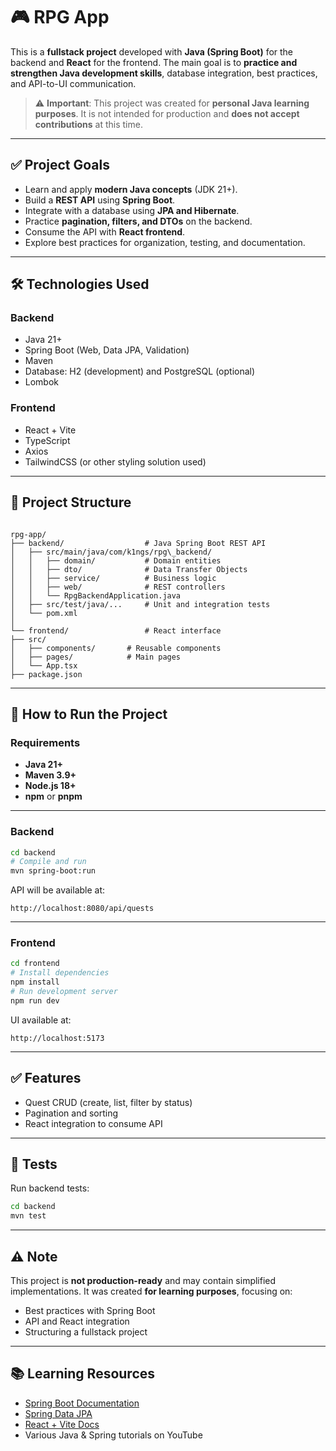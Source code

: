 # 🎮 RPG App

This is a **fullstack project** developed with **Java (Spring Boot)** for the backend and **React** for the frontend.
The main goal is to **practice and strengthen Java development skills**, database integration, best practices, and API-to-UI communication.

> ⚠️ **Important**: This project was created for **personal Java learning purposes**. It is not intended for production and **does not accept contributions** at this time.

---

## ✅ Project Goals

- Learn and apply **modern Java concepts** (JDK 21+).
- Build a **REST API** using **Spring Boot**.
- Integrate with a database using **JPA and Hibernate**.
- Practice **pagination, filters, and DTOs** on the backend.
- Consume the API with **React frontend**.
- Explore best practices for organization, testing, and documentation.

---

## 🛠️ Technologies Used

### **Backend**
- Java 21+
- Spring Boot (Web, Data JPA, Validation)
- Maven
- Database: H2 (development) and PostgreSQL (optional)
- Lombok

### **Frontend**
- React + Vite
- TypeScript
- Axios
- TailwindCSS (or other styling solution used)

---

## 📂 Project Structure

```

rpg-app/
├── backend/                  # Java Spring Boot REST API
│   ├── src/main/java/com/k1ngs/rpg\_backend/
│   │   ├── domain/           # Domain entities
│   │   ├── dto/              # Data Transfer Objects
│   │   ├── service/          # Business logic
│   │   ├── web/              # REST controllers
│   │   └── RpgBackendApplication.java
│   ├── src/test/java/...     # Unit and integration tests
│   └── pom.xml
│
└── frontend/                 # React interface
├── src/
│   ├── components/       # Reusable components
│   ├── pages/            # Main pages
│   └── App.tsx
├── package.json

````

---

## 🚀 How to Run the Project

### **Requirements**
- **Java 21+**
- **Maven 3.9+**
- **Node.js 18+**
- **npm** or **pnpm**

---

### **Backend**
```bash
cd backend
# Compile and run
mvn spring-boot:run
````

API will be available at:

```
http://localhost:8080/api/quests
```

---

### **Frontend**

```bash
cd frontend
# Install dependencies
npm install
# Run development server
npm run dev
```

UI available at:

```
http://localhost:5173
```

---

## ✅ Features

* Quest CRUD (create, list, filter by status)
* Pagination and sorting
* React integration to consume API

---

## 🧪 Tests

Run backend tests:

```bash
cd backend
mvn test
```

---

## ⚠️ Note

This project is **not production-ready** and may contain simplified implementations.
It was created **for learning purposes**, focusing on:

* Best practices with Spring Boot
* API and React integration
* Structuring a fullstack project

---

## 📚 Learning Resources

* [Spring Boot Documentation](https://spring.io/projects/spring-boot)
* [Spring Data JPA](https://spring.io/projects/spring-data-jpa)
* [React + Vite Docs](https://vitejs.dev/guide/)
* Various Java & Spring tutorials on YouTube

